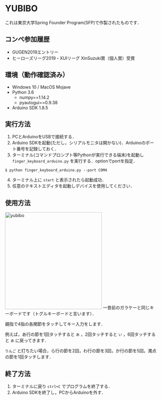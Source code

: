# YUBIBO
これは東京大学Spring Founder Program(SFP)で作製されたものです．

## コンペ参加履歴
- GUGEN2019エントリー
- ヒーローズリーグ2019・XUIリーグ XinSuzuki賞（個人賞）受賞


## 環境（動作確認済み）
- Windows 10 / MacOS Mojave
- Python 3.6
    - numpy==1.14.2
    - pyautogui==0.9.38
- Arduino SDK 1.8.5

## 実行方法
1. PCとArduinoをUSBで接続する．
2. Arduino SDKを起動(ただし，シリアルモニタは開かない)．Arduinoのポート番号を記録しておく．
3. ターミナル(コマンドプロンプト等Pythonが実行できる端末)を起動し ```finger_keyboard_arduino.py``` を実行する．optionでportを指定．
```
$ python finger_keyboard_arduino.py --port COM4
```
4. ターミナル上に ```start``` と表示されたら起動成功．
5. 任意のテキストエディタを起動しデバイスを使用してください．

## 使用方法
<img width="319" alt="yubibo" src="https://user-images.githubusercontent.com/38414956/57672240-3e87e500-7652-11e9-86b9-0eb394ba1795.png">
一昔前のガラケーと同じキーボードです（トグルキーボードと言います）．

親指で4指の各関節をタッチしてキー入力をします．

例えば，あ行の節を1回タッチすると `あ` ，2回タッチすると `い` ，6回タッチすると `あ` に戻ってきます．

```りんご``` と打ちたい場合，ら行の節を2回，わ行の節を3回，か行の節を5回，濁点の節を1回タッチします．

## 終了方法
1. ターミナルに戻り `ctrl+C` でプログラムを終了する．
2. Arduino SDKを終了し，PCからArduinoを外す．
